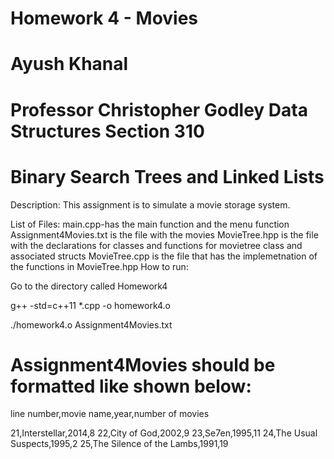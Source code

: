 # Homework 4 - Movies
# Ayush Khanal
# Professor Christopher Godley Data Structures Section 310
# Binary Search Trees and Linked Lists

Description:
    This assignment is to simulate a movie storage system.

List of Files:
    main.cpp-has the main function and the menu function
    Assignment4Movies.txt is the file with the movies
    MovieTree.hpp is the file with the declarations for classes and functions for movietree class and associated structs
    MovieTree.cpp is the file that has the implemetnation of the functions in MovieTree.hpp
How to run:

  Go to the directory called Homework4

  g++ -std=c++11 *.cpp -o homework4.o

  ./homework4.o Assignment4Movies.txt

# Assignment4Movies should be formatted like shown below:

  line number,movie name,year,number of movies

  21,Interstellar,2014,8
  22,City of God,2002,9
  23,Se7en,1995,11
  24,The Usual Suspects,1995,2
  25,The Silence of the Lambs,1991,19
